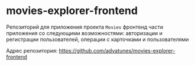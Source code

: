 # movies-explorer-frontend
Репозиторий для приложения проекта `Movies` фронтенд части приложения со следующими возможностями: авторизации и регистрации пользователей, операции с карточками и пользователями

Адрес репозитория: https://github.com/advatunes/movies-explorer-frontend

